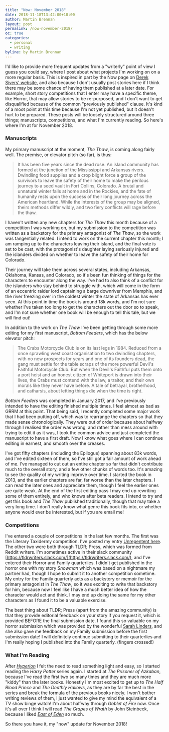 ```yaml
---
title: "Now: November 2018"
date: 2018-11-18T13:42:00+10:00
author: Martin Brennan
layout: post
permalink: /now-november-2018/
oc: true
categories:
  - personal
  - writing
byline: by Martin Brennan
---
```


I'd like to provide more frequent updates from a "writerly" point of view I guess you could say, where I post about what projects I'm working on on a more regular basis. This is inspired in part by the Now page on [Derek Sivers' website](https://sivers.org/nowff), and also because I don't usually post stories here if I think there may be some chance of having them published at a later date. For example, short story competitions that I enter may have a specific theme, like Horror, that may allow stories to be re-purposed, and I don't want to get disqualified because of the common "previously published" clause. It's kind of a moot point at this time because I'm not yet published, but it doesn't hurt to be prepared. These posts will be loosely structured around three things; manuscripts, competitions, and what I'm currently reading. So here's where I'm at for November 2018.

<!--more-->

### Manuscripts

My primary manuscript at the moment, _The Thaw_, is coming along fairly well. The premise, or elevator pitch (so far), is thus:

> It has been five years since the dead rose. An island community has formed at the junction of the Mississippi and Arkansas rivers. Dwindling food supplies and a crop blight force a group of the survivors to leave the safety of their home to make the perilous journey to a seed vault in Fort Collins, Colorado. A brutal and unnatural winter falls at home and in the Rockies, and the fate of humanity rests upon the success of their long journey across the American heartland. While the interests of the group may be aligned, theirs methods differ wildly, and two fiery conflicts will rage before the thaw.

I haven't written any new chapters for _The Thaw_ this month because of a competition I was working on, but my submission to the competition was written as a backstory for the primary antagonist of _The Thaw_, so the work was tangentially related. I intend to work on the current chapter this month; I am ramping up to the characters leaving their island, and the final vote is set to be cast, with the protagonist's daughter laying seriously injured and the islanders divided on whether to leave the safety of their home for Colorado.

Their journey will take them across several states, including Arkansas, Oklahoma, Kansas, and Colorado, so it's been fun thinking of things for the characters to encounter along the way. I've had to also think of a conflict for the islanders who stay behind to struggle with, which will come in the form of an eccentric raider lord captaining a barge downriver from Memphis, and the river freezing over in the coldest winter the state of Arkansas has ever seen. At this point in time the book is around 18k words, and I'm not sure whether I've taken too long to get the characters out the door so to speak, and I'm not sure whether one book will be enough to tell this tale, but we will find out!

In addition to the work on _The Thaw_ I've been getting through some more editing for my first manuscript, _Bottom Feeders_, which has the below elevator pitch:

> The Crabs Motorcycle Club is on its last legs in 1984. Reduced from a once sprawling west coast organisation to two dwindling chapters, with no new prospects for years and one of its founders dead, the gang must settle for the table scraps of the more powerful Devil's Faithful Motorcycle Club. But when the Devil's Faithful puts them onto a port heist and an honest citizen of Whiteport is drawn into their lives, the Crabs must contend with the law, a traitor, and their own morals like they never have before. A tale of betrayal, brotherhood, and catharsis, about letting things die when the time is right.

_Bottom Feeders_ was completed in January 2017, and I've previously intended to have the editing finished multiple times. I feel almost as bad as GRRM at this point. That being said, I recently completed some major work that I had been putting off, which was to rearrange the chapters so that they made sense chronologically. They were out of order because about halfway through I realised the order was wrong, and rather than mess around with trying to edit it as it was, I took the common advice and just completed the manuscript to have a first draft. Now I know what goes where I can continue editing in earnest, and smooth over the creases.

I've got fifty chapters (including the Epilogue) spanning about 83k words, and I've edited sixteen of them, so I've still got a fair amount of work ahead of me. I've managed to cut out an entire chapter so far that didn't contribute much to the overall story, and a few other chunks of words too. It's amazing to see the quality of my writing improve over time. I started the book in 2013, and the earlier chapters are far, far worse than the later chapters. I can read the later ones and appreciate them, though I feel the earlier ones are quite weak. At the end of the first editing pass I may end up rewriting some of them entirely, and who knows after beta readers. I intend to try and get this book and _The Thaw_ published traditionally, though that may take a very long time. I don't really know what genre this book fits into, or whether anyone would ever be interested, but if you are email me!

### Competitions

I've entered a couple of competitions in the last few months. The first was the Literary Taxidermy competition. I've posted my entry [Unrepentent here](/unrepentant). The other two were both through TLDR; Press, which was formed from Reddit writers. I'm sometimes active in their slack community [https://tldrwriters.slack.com/](https://tldrwriters.slack.com/), and I've entered their Horror and Family quarterlies. I didn't get published in the horror one with my story _Snowman_ which was based on a nightmare my partner had, though I hope to submit it to another competition sometime. My entry for the Family quarterly acts as a backstory or memoir for the primary antagonist in _The Thaw_, so it was exciting to write that backstory for him, because now I feel like I have a much better idea of how the character would act and think. I may end up doing the same for my other characters as I found it to be a valuable exercise.

The best thing about TLDR; Press (apart from the amazing community) is that they provide editorial feedback on your story if you request it, which is provided BEFORE the final submission date. I found this so valuable on my horror submission which was provided by the wonderful [Sarah Linders](https://twitter.com/velocisarah?lang=en), and she also gave me feedback on my Family submission before the first submission date! I will definitely continue submitting to their quarterlies and I'm really hoping I published into the Family quarterly. (fingers crossed!)

### What I'm Reading

After [_Hyperion_](/hyperion) I felt the need to read something light and easy, so I started reading the _Harry Potter_ series again. I started at _The Prisoner of Azkaban_, because I've read the first two so many times and they are much more "kiddy" than the later books. Honestly I'm most excited to get up to _The Half Blood Prince_ and _The Deathly Hallows_, as they are by far the best in the series and break the formula of the previous books nicely. I won't bother writing reviews of them, I just wanted to give my mind the equivalent of a TV show binge watch! I'm about halfway through _Goblet of Fire_ now. Once it's all over I think I will read _The Grapes of Wrath_ by John Steinbeck, because I liked [_East of Eden_](/east-of-eden) so much.

So there you have it, my "now" update for November 2018!